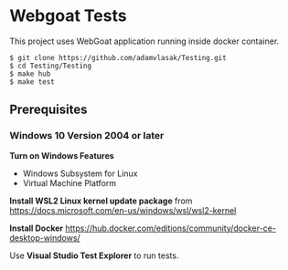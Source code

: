 # Webgoat Tests

This project uses WebGoat application running inside docker container.

```
$ git clone https://github.com/adamvlasak/Testing.git
$ cd Testing/Testing
$ make hub
$ make test
```
## Prerequisites

### Windows 10 Version 2004 or later

**Turn on Windows Features**
- Windows Subsystem for Linux
- Virtual Machine Platform

**Install WSL2 Linux kernel update package** from https://docs.microsoft.com/en-us/windows/wsl/wsl2-kernel

**Install Docker** https://hub.docker.com/editions/community/docker-ce-desktop-windows/

Use **Visual Studio Test Explorer** to run tests.
